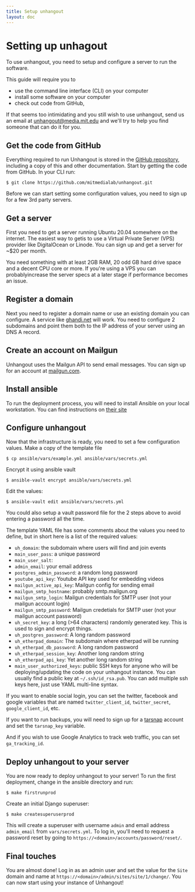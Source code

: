 ```yaml
---
title: Setup unhangout
layout: doc
---
```


# Setting up unhagout

To use unhangout, you need to setup and configure a server to run the software.

This guide will require you to
- use the command line interface (CLI) on your computer
- install some software on your computer
- check out code from GitHub, 

If that seems too intimidating and you still wish to use unhangout, send us an email at [unhangout@media.mit.edu](mailto:unhangout@media.mit.edu) and we'll try to help you find someone that can do it for you.

## Get the code from GitHub

Everything required to run Unhangout is stored in the [GitHub repository](https://github.com/mitmedialab/unhangout), including a copy of this and other documentation. Start by getting the code from GitHub. In your CLI run:

```
$ git clone https://github.com/mitmedialab/unhangout.git
```

Before we can start setting some configuration values, you need to sign up for a few 3rd party servers.

## Get a server

First you need to get a server running Ubuntu 20.04 somewhere on the internet. The easiest way to getis to use a Virtual Private Server (VPS) provider like DigitalOcean or Linode. You can sign up and get a server for ~$20 per month.

You need something with at least 2GB RAM, 20 odd GB hard drive space and a decent CPU core or more. If you're using a VPS you can probablyincrease the server specs at a later stage if performance becomes an issue.

## Register a domain

Next you need to register a domain name or use an existing domain you can configure. A service like [ghandi.net](https://www.gandi.net/) will work. You need to configure 2 subdomains and point them both to the IP address of your server using an DNS A record.

## Create an account on Mailgun

Unhangout uses the Mailgun API to send email messages. You can sign up for an account at [mailgun.com](https://www.mailgun.com/).

## Install ansible

To run the deployment process, you will need to install Ansible on your local workstation. You can find instructions on [their site](https://docs.ansible.com/ansible/latest/installation_guide/index.html)

## Configure unhangout

Now that the infrastructure is ready, you need to set a few configuration values. Make a copy of the template file 

```
$ cp ansible/vars/example.yml ansible/vars/secrets.yml
```

Encrypt it using ansible vault

```
$ ansible-vault encrypt ansible/vars/secrets.yml
```

Edit the values:

```
$ ansible-vault edit ansible/vars/secrets.yml
```

You could also setup a vault password file for the 2 steps above to avoid entering a password all the time.

The template YAML file has some comments about the values you need to define, but in short here is a list of the required values:

 - `uh_domain`: the subdomain where users will find and join events
 - `main_user_pass`: a unique password
 - `main_user_salt`: 
 - `admin_email`: your email address
 - `postgres_admin_password`: a random long password
 - `youtube_api_key`: Youtube API key used for embedding videos
 - `mailgun_active_api_key`: Mailgun config for sending email
 - `mailgun_smtp_hostname`: probably smtp.mailgun.org
 - `mailgun_smtp_login`: Mailgun credentials for SMTP user (not your mailgun account login)
 - `mailgun_smtp_password`: Mailgun credetials for SMTP user (not your mailgun account password)
 - `uh_secret_key`: a long (>64 characters) randomly generated key. This is used to sign and encrypt things.
 - `uh_postgres_password`: A long random password
 - `uh_etherpad_domain`: The subdomain where etherpad will be running
 - `uh_etherpad_db_password`: A long random password
 - `uh_etherpad_session_key`: Another long random string
 - `uh_etherpad_api_key`: Yet another long random string
 - `main_user_authorized_keys`: public SSH keys for anyone who will be deploying/updating the code on your unhangout instance. You can usually find a public key at `~/.ssh/id_rsa.pub`. You can add multiple ssh keys here, just use YAML multi-line syntax.

If you want to enable social login, you can set the twitter, facebook and google variables that are named `twitter_client_id`, `twitter_secret`, `google_client_id`, etc.

If you want to run backups, you will need to sign up for a [tarsnap](https://www.tarsnap.com/) account and set the `tarsnap_key` variable.

And if you wish to use Google Analytics to track web traffic, you can set `ga_tracking_id`.

## Deploy unhangout to your server

You are now ready to deploy unhangout to your server! To run the first deployment, change in the ansible directory and run:
```
$ make firstrunprod
```

Create an initial Django superuser:
```
$ make createsuperuserprod
```

This will create a superuser with username `admin` and email address `admin_email` from `vars/secrets.yml`.  To log in, you'll need to request a password reset by going to `https://<domain>/accounts/password/reset/`.
   
## Final touches

You are almost done! Log in as an admin user and set the value for the `Site` domain and name at `https://<domain>/admin/sites/site/1/change/`. You can now start using your instance of Unhangout!
